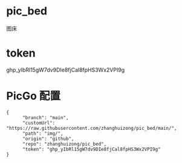 # pic_bed
图床

# token

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

# PicGo 配置

```
{
      "branch": "main",
      "customUrl": "https://raw.githubusercontent.com/zhanghuizong/pic_bed/main/",
      "path": "img/",
      "origin": "github",
      "repo": "zhanghuizong/pic_bed",
      "token": "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"
}
```
